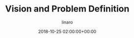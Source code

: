 ---
author: linaro
categories:
- events
- attended
- ats-2018
comments: false
event: ats-2018
date: '2018-10-25 02:00:00+00:00'
image:
  featured: true
  name: ats-2018-vision.png
  path: /assets/images/content/ats-2018-vision.png
layout: resource-post
title: 'Vision and Problem Definition'
youtube_video_url: https://www.youtube.com/watch?v=kK-lDwcZpso
---